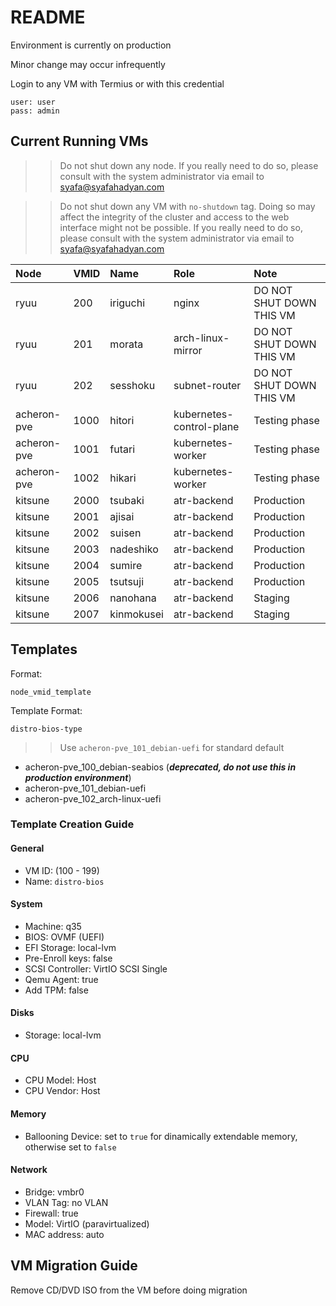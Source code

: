 # README

Environment is currently on production

Minor change may occur infrequently

Login to any VM with Termius or with this credential

```
user: user
pass: admin
```

## Current Running VMs

>> Do not shut down any node. If you really need to do so, please consult with the system administrator via email to <syafa@syafahadyan.com>

>> Do not shut down any VM with `no-shutdown` tag. Doing so may affect the integrity of the cluster and access to the web interface might not be possible. If you really need to do so, please consult with the system administrator via email to <syafa@syafahadyan.com>

|Node|VMID|Name|Role|Note|
|:---|:---|:---|:---|:---|
|ryuu|200|iriguchi|nginx|DO NOT SHUT DOWN THIS VM|
|ryuu|201|morata|arch-linux-mirror|DO NOT SHUT DOWN THIS VM|
|ryuu|202|sesshoku|subnet-router|DO NOT SHUT DOWN THIS VM|
|acheron-pve|1000|hitori|kubernetes-control-plane|Testing phase|
|acheron-pve|1001|futari|kubernetes-worker|Testing phase|
|acheron-pve|1002|hikari|kubernetes-worker|Testing phase|
|kitsune|2000|tsubaki|atr-backend|Production|
|kitsune|2001|ajisai|atr-backend|Production|
|kitsune|2002|suisen|atr-backend|Production|
|kitsune|2003|nadeshiko|atr-backend|Production|
|kitsune|2004|sumire|atr-backend|Production|
|kitsune|2005|tsutsuji|atr-backend|Production|
|kitsune|2006|nanohana|atr-backend|Staging|
|kitsune|2007|kinmokusei|atr-backend|Staging|

## Templates

Format:

`node_vmid_template`

Template Format:

`distro-bios-type`

>> Use `acheron-pve_101_debian-uefi` for standard default

- acheron-pve_100_debian-seabios (***deprecated, do not use this in production environment***)
- acheron-pve_101_debian-uefi
- acheron-pve_102_arch-linux-uefi

### Template Creation Guide

#### General

- VM ID: (100 - 199)
- Name: `distro-bios`

#### System

- Machine: q35
- BIOS: OVMF (UEFI)
- EFI Storage: local-lvm
- Pre-Enroll keys: false
- SCSI Controller: VirtIO SCSI Single
- Qemu Agent: true
- Add TPM: false

#### Disks

- Storage: local-lvm

#### CPU

- CPU Model: Host
- CPU Vendor: Host

#### Memory

- Ballooning Device: set to `true` for dinamically extendable memory, otherwise set to `false`

#### Network

- Bridge: vmbr0
- VLAN Tag: no VLAN
- Firewall: true
- Model: VirtIO (paravirtualized)
- MAC address: auto

## VM Migration Guide

Remove CD/DVD ISO from the VM before doing migration
